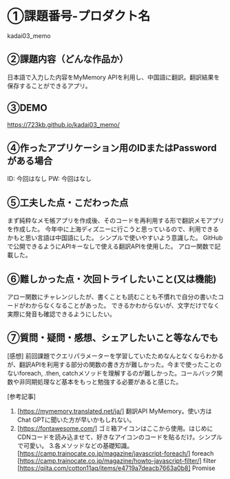 # ①課題番号-プロダクト名

kadai03_memo

## ②課題内容（どんな作品か）

日本語で入力した内容をMyMemory APIを利用し、中国語に翻訳。翻訳結果を保存することができるアプリ。

## ③DEMO

https://723kb.github.io/kadai03_memo/

## ④作ったアプリケーション用のIDまたはPasswordがある場合

ID: 今回はなし
PW: 今回はなし

## ⑤工夫した点・こだわった点

まず純粋なメモ帳アプリを作成後、そのコードを再利用する形で翻訳メモアプリを作成した。
今年中に上海ディズニーに行こうと思っているので、利用できるかもと思い言語は中国語にした。
シンプルで使いやすいよう意識した。
GitHubで公開できるようにAPIキーなしで使える翻訳APIを使用した。
アロー関数で記載した。

## ⑥難しかった点・次回トライしたいこと(又は機能)

アロー関数にチャレンジしたが、書くことも読むことも不慣れで自分の書いたコードがわからなくなることがあった。
できるかわからないが、文字だけでなく実際に発音も確認できるようにしたい。

## ⑦質問・疑問・感想、シェアしたいこと等なんでも

[感想]
前回課題でクエリパラメーターを学習していたためなんとなくならわかるが、翻訳APIを利用する部分の関数の書き方が難しかった。今まで使ったことのないforeach, .then, catchメソッドを理解するのが難しかった。コールバック関数や非同期処理など基本をもっと勉強する必要があると感じた。

[参考記事]
   1. [https://mymemory.translated.net/ja/] 翻訳API MyMemory。使い方はChat GPTに聞いた方が早いかもしれない。
   2. [https://fontawesome.com/] ゴミ箱アイコンはここから使用。はじめにCDNコードを読み込ませて、好きなアイコンのコードを貼るだけ。シンプルで可愛い。
   3.各メソッドなどの基礎知識。
    [https://camp.trainocate.co.jp/magazine/javascript-foreach/] foreach
   [https://camp.trainocate.co.jp/magazine/howto-javascript-filter/] filter
   [https://qiita.com/cotton11aq/items/e4719a7deacb7663a0b8] Promise

